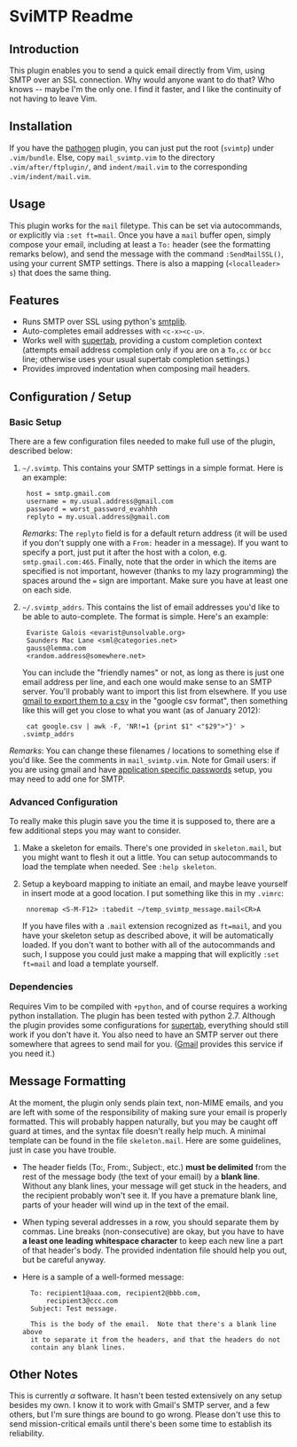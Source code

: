 # SviMTP Readme


## Introduction

This plugin enables you to send a quick email directly from Vim, using SMTP
over an SSL connection.  Why would anyone want to do that?  Who knows -- maybe
I'm the only one. I find it faster, and I like the continuity of not having to
leave Vim.

## Installation

If you have the [pathogen] plugin, you can just put the root (`svimtp`) under
`.vim/bundle`.  Else, copy `mail_svimtp.vim` to the directory
`.vim/after/ftplugin/`, and `indent/mail.vim` to the corresponding
`.vim/indent/mail.vim`.

## Usage

This plugin works for the `mail` filetype.  This can be set via autocommands,
or explicitly via `:set ft=mail`.  Once you have a `mail` buffer open, simply
compose your email, including at least a `To:` header (see the formatting
remarks below), and send the message with the command `:SendMailSSL()`, using
your current SMTP settings.  There is also a mapping (`<localleader> s`) that
does the same thing.


## Features

* Runs SMTP over SSL using python's [smtplib].
* Auto-completes email addresses with `<c-x><c-u>`.
* Works well with [supertab], providing a custom completion context (attempts
  email address completion only if you are on a `To,cc` or `bcc` line;
  otherwise uses your usual supertab completion settings.)
* Provides improved indentation when composing mail headers.

## Configuration / Setup

### Basic Setup

There are a few configuration files needed to make full use of the plugin,
described below:

1. `~/.svimtp`.  This contains your SMTP settings in a simple format. Here is
   an example:

		host = smtp.gmail.com
		username = my.usual.address@gmail.com
		password = worst_password_evahhhh
		replyto = my.usual.address@gmail.com
	*Remarks*:  The `replyto` field is for a default return address (it will
	be used if you don't supply one with a `From:` header in a message). If
	you want to specify a port, just put it after the host with a colon, e.g.
	`smtp.gmail.com:465`.  Finally, note that the order in which the items are
	specified is not important, however (thanks to my lazy programming) the
	spaces around the `=` sign are important.  Make sure you have at least one
	on each side.

1. `~/.svimtp_addrs`.  This contains the list of email addresses you'd like to
   be able to auto-complete.  The format is simple.  Here's an example:

		Evariste Galois <evarist@unsolvable.org>
		Saunders Mac Lane <sml@categories.net>
		gauss@lemma.com
		<random.address@somewhere.net>
	You can include the "friendly names" or not, as long as there is just one
	email address per line, and each one would make sense to an SMTP server.
	You'll probably want to import this list from elsewhere.   If you use
	[gmail to export them to a csv][gmailExport] in the "google csv format",
	then something like this will get you close to what you want (as of
	January 2012):
	
		cat google.csv | awk -F, 'NR!=1 {print $1" <"$29">"}' > .svimtp_addrs


*Remarks*: You can change these filenames / locations to something else if
you'd like.  See the comments in `mail_svimtp.vim`. Note for Gmail users: if
you are using gmail and have [application specific passwords][gmailApppwd]
setup, you may need to add one for SMTP.

### Advanced Configuration

To really make this plugin save you the time it is supposed to, there are a
few additional steps you may want to consider.

1. Make a skeleton for emails.  There's one provided in `skeleton.mail`, but
   you might want to flesh it out a little.  You can setup autocommands to
   load the template when needed.  See `:help skeleton`.

1. Setup a keyboard mapping to initiate an email, and maybe leave yourself in
   insert mode at a good location.  I put something like this in my `.vimrc`:

		nnoremap <S-M-F12> :tabedit ~/temp_svimtp_message.mail<CR>A
	If you have files with a `.mail` extension recognized as `ft=mail`, and
	you have your skeleton setup as described above, it will be automatically
	loaded.  If you don't want to bother with all of the autocommands and
	such, I suppose you could just make a mapping that will explicitly `:set
	ft=mail` and load a template yourself.



### Dependencies

Requires Vim to be compiled with `+python`, and of course requires a working
python installation.  The plugin has been tested with python 2.7.  Although
the plugin provides some configurations for [supertab], everything should
still work if you don't have it.  You also need to have an SMTP server out
there somewhere that agrees to send mail for you.  ([Gmail][gmail] provides
this service if you need it.)


## Message Formatting

At the moment, the plugin only sends plain text, non-MIME emails, and you are
left with some of the responsibility of making sure your email is properly
formatted.  This will probably happen naturally, but you may be caught off
guard at times, and the syntax file doesn't really help much.  A minimal
template can be found in the file `skeleton.mail`.  Here are some guidelines,
just in case you have trouble.

* The header fields (To:, From:, Subject:, etc.) **must be delimited** from
  the rest of the message body (the text of your email) by a **blank line**.
  Without any blank lines, your message will get stuck in the headers, and the
  recipient probably won't see it.  If you have a premature blank line, parts
  of your header will wind up in the text of the email.
* When typing several addresses in a row, you should separate them by commas.
  Line breaks (non-consecutive) are okay, but you have to have **a least one
  leading whitespace character** to keep each new line a part of that header's
  body.  The provided indentation file should help you out, but be careful
  anyway.
* Here is a sample of a well-formed message:

  		To: recipient1@aaa.com, recipient2@bbb.com,
			recipient3@ccc.com
		Subject: Test message.

		This is the body of the email.  Note that there's a blank line above
		it to separate it from the headers, and that the headers do not
		contain any blank lines.


## Other Notes

This is currently $\alpha$ software.  It hasn't been tested extensively on any
setup besides my own.  I know it to work with Gmail's SMTP server, and a few
others, but I'm sure things are bound to go wrong.  Please don't use this to
send mission-critical emails until there's been some time to establish its
reliability.

<!--  links  -->

[gmail]: http://support.google.com/mail/bin/answer.py?hl=en&answer=13287
[supertab]: http://www.vim.org/scripts/script.php?script_id=1643
[smtplib]: http://docs.python.org/library/smtplib.html
[pathogen]: http://www.vim.org/scripts/script.php?script_id=2332
[gmailExport]: http://support.google.com/mail/bin/answer.py?hl=en&answer=24911
[gmailApppwd]: http://support.google.com/accounts/bin/static.py?hl=en&page=guide.cs&guide=1056283&answer=185833
